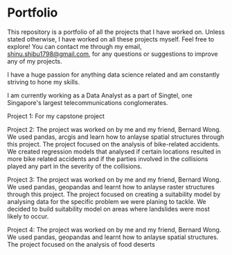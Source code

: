 # Portfolio
This repository is a portfolio of all the projects that I have worked on. Unless stated otherwise, I have worked on all these projects myself. Feel free to explore! You can contact me through my email, shinu.shibu1798@gmail.com, for any questions or suggestions to improve any of my projects. 

I have a huge passion for anything data science related and am constantly striving to hone my skills.

I am currently working as a Data Analyst as a part of Singtel, one Singapore's largest telecommunications conglomerates.

Project 1:
For my capstone project

Project 2:
The project was worked on by me and my friend, Bernard Wong. We used pandas, arcgis and learn how to anlayse spatial structures through this project. The project focused on the analysis of bike-related accidents. We created regression models that analysed if certain locations resulted in more bike related accidents and if the parties involved in the collisions played any part in the severity of the collisions.

Project 3:
The project was worked on by me and my friend, Bernard Wong. We used pandas, geopandas and learnt how to anlayse raster structures through this project. The project focused on creating a suitability model by analysing data for the specific problem we were planing to tackle. We decided to build suitability model on areas where landslides were most likely to occur.

Project 4:
The project was worked on by me and my friend, Bernard Wong. We used pandas, geopandas and learnt how to anlayse spatial structures. The project focused on the analysis of food deserts 

